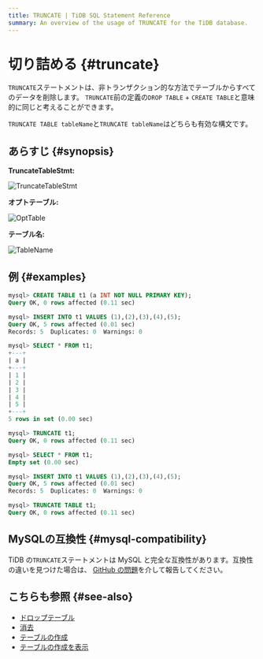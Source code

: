 ```yaml
---
title: TRUNCATE | TiDB SQL Statement Reference
summary: An overview of the usage of TRUNCATE for the TiDB database.
---
```


# 切り詰める {#truncate}

`TRUNCATE`ステートメントは、非トランザクション的な方法でテーブルからすべてのデータを削除します。 `TRUNCATE`前の定義の`DROP TABLE` + `CREATE TABLE`と意味的に同じと考えることができます。

`TRUNCATE TABLE tableName`と`TRUNCATE tableName`はどちらも有効な構文です。

## あらすじ {#synopsis}

**TruncateTableStmt:**

![TruncateTableStmt](https://download.pingcap.com/images/docs/sqlgram/TruncateTableStmt.png)

**オプトテーブル:**

![OptTable](https://download.pingcap.com/images/docs/sqlgram/OptTable.png)

**テーブル名:**

![TableName](https://download.pingcap.com/images/docs/sqlgram/TableName.png)

## 例 {#examples}

```sql
mysql> CREATE TABLE t1 (a INT NOT NULL PRIMARY KEY);
Query OK, 0 rows affected (0.11 sec)

mysql> INSERT INTO t1 VALUES (1),(2),(3),(4),(5);
Query OK, 5 rows affected (0.01 sec)
Records: 5  Duplicates: 0  Warnings: 0

mysql> SELECT * FROM t1;
+---+
| a |
+---+
| 1 |
| 2 |
| 3 |
| 4 |
| 5 |
+---+
5 rows in set (0.00 sec)

mysql> TRUNCATE t1;
Query OK, 0 rows affected (0.11 sec)

mysql> SELECT * FROM t1;
Empty set (0.00 sec)

mysql> INSERT INTO t1 VALUES (1),(2),(3),(4),(5);
Query OK, 5 rows affected (0.01 sec)
Records: 5  Duplicates: 0  Warnings: 0

mysql> TRUNCATE TABLE t1;
Query OK, 0 rows affected (0.11 sec)
```

## MySQLの互換性 {#mysql-compatibility}

TiDB の`TRUNCATE`ステートメントは MySQL と完全な互換性があります。互換性の違いを見つけた場合は、 [GitHub の問題](https://github.com/pingcap/tidb/issues/new/choose)を介して報告してください。

## こちらも参照 {#see-also}

-   [ドロップテーブル](/sql-statements/sql-statement-drop-table.md)
-   [消去](/sql-statements/sql-statement-delete.md)
-   [テーブルの作成](/sql-statements/sql-statement-create-table.md)
-   [テーブルの作成を表示](/sql-statements/sql-statement-show-create-table.md)
